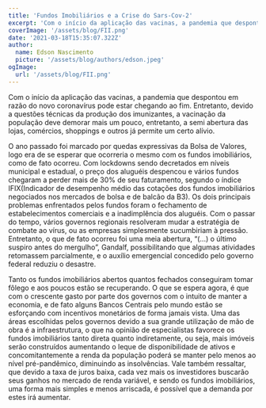 ```yaml
---
title: 'Fundos Imobiliários e a Crise do Sars-Cov-2'
excerpt: 'Com o início da aplicação das vacinas, a pandemia que despontou em razão do novo coronavírus pode estar chegando ao fim. Entretanto, devido a questões técnicas da produção dos imunizantes, a vacinação da população deve demorar mais um pouco, entretanto, a semi abertura das lojas, comércios, shoppings e outros já permite um certo alívio.'
coverImage: '/assets/blog/FII.png'
date: '2021-03-18T15:35:07.322Z'
author:
  name: Edson Nascimento
  picture: '/assets/blog/authors/edson.jpeg'
ogImage:
  url: '/assets/blog/FII.png'
---
```

  Com o início da aplicação das vacinas, a pandemia que despontou em razão do novo coronavírus pode estar chegando ao fim. Entretanto, devido a questões técnicas da produção dos imunizantes, a vacinação da população deve demorar mais um pouco, entretanto, a semi abertura das lojas, comércios, shoppings e outros já permite um certo alívio.

  O ano passado foi marcado por quedas expressivas da Bolsa de Valores, logo era de se esperar que ocorreria o mesmo com os fundos imobiliários, como de fato ocorreu. Com lockdowns sendo decretados em níveis municipal e estadual, o preço dos aluguéis despencou e vários fundos chegaram a perder mais de 30% de seu faturamento, segundo o índice IFIX(Indicador de desempenho médio das cotações dos fundos imobiliários negociados nos mercados de bolsa e de balcão da B3). Os dois principais problemas enfrentados pelos fundos foram o fechamento de estabelecimentos comerciais e a inadimplência dos aluguéis. Com o passar do tempo, vários governos regionais resolveram mudar a estratégia de combate ao vírus, ou as empresas simplesmente sucumbiriam à pressão. Entretanto, o que de fato ocorreu foi uma meia abertura, “(...) o último suspiro antes do mergulho”, Gandalf, possibilitando que algumas atividades retomassem parcialmente, e o auxílio emergencial concedido pelo governo federal reduziu o desastre.

  Tanto os fundos imobiliários abertos quantos fechados conseguiram tomar fôlego e aos poucos estão se recuperando. O que se espera agora, é que com o crescente gasto por parte dos governos com o intuito de manter a economia, e de fato alguns Bancos Centrais pelo mundo estão se esforçando com incentivos monetários de forma jamais vista. Uma das áreas escolhidas pelos governos devido a sua grande utilização de mão de obra é a infraestrutura, o que na opinião de especialistas favorece os fundos imobiliários tanto direta quanto indiretamente, ou seja, mais imóveis serão construídos aumentando o leque de disponibilidade de ativos e concomitantemente a renda da população poderá se manter pelo menos ao nível pré-pandêmico, diminuindo as insolvências. Vale também ressaltar, que devido a taxa de juros baixa, cada vez mais os investidores buscarão seus ganhos no mercado de renda variável, e sendo os fundos imobiliários, uma forma mais simples e menos arriscada, é possível que a demanda por estes irá aumentar.
